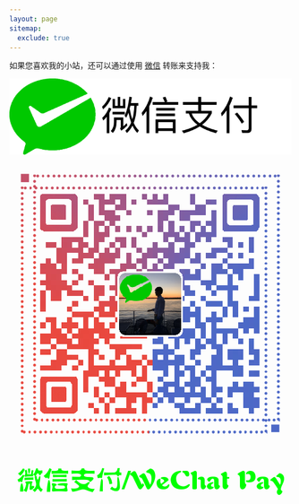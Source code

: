 ```yaml
---
layout: page
sitemap:
  exclude: true
---
```


<div class="main-explain-area">
<p>如果您喜欢我的小站，还可以通过使用 <a href="http://www.wechat.com/mobile/zh_TW/"><i class="fa fa-weixin" aria-hidden="true"></i> 微信</a> 转账来支持我：</p>
<p align="center">
    <a href="/wechat-pay">
      <img src="/img/wechat-pay.png" />
    </a>
</p>
</div>

<center>
<img src="/img/wechat-pay_500px.png" alt="微信支付"/>
</center>